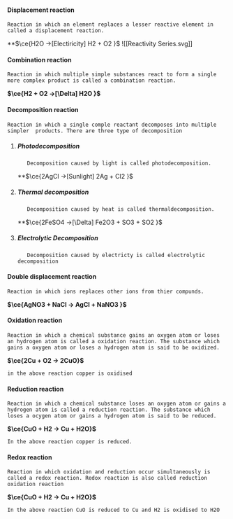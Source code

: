 #### Displacement reaction
	Reaction in which an element replaces a lesser reactive element in called a displacement reaction.
 **$\ce{H2O ->[Electiricity] H2 + O2 }$
 ![[Reactivity Series.svg]]
#### Combination reaction
	Reaction in which multiple simple substances react to form a single more complex product is called a combination reaction.
  **$\ce{H2 + O2 ->[\Delta] H2O }$**
#### Decomposition reaction
	Reaction in which a single comple reactant decomposes into multiple simpler  products. There are three type of decomposition
	
   1) ##### Photodecomposition 

			 Decomposition caused by light is called photodecomposition.
		 **$\ce{2AgCl ->[Sunlight] 2Ag + Cl2 }$
  2) ##### Thermal decomposition

			Decomposition caused by heat is called thermaldecomposition.
		**$\ce{2FeSO4 ->[\Delta] Fe2O3 + SO3 + SO2 }$
  3) ##### Electrolytic Decomposition

			Decomposition caused by electricty is called electrolytic decomposition
#### Double displacement reaction
	Reaction in which ions replaces other ions from thier compunds.
  **$\ce{AgNO3 + NaCl -> AgCl + NaNO3 }$**
#### Oxidation reaction
	Reaction in which a chemical substance gains an oxygen atom or loses an hydrogen atom is called a oxidation reaction. The substance which gains a oxygen atom or loses a hydrogen atom is said to be oxidized.
  **$\ce{2Cu + O2 -> 2CuO}$**
  
	in the above reaction copper is oxidised
#### Reduction reaction
	Reaction in which a chemical substance loses an oxygen atom or gains a hydrogen atom is called a reduction reaction. The substance which loses a ocygen atom or gains a hydrogen atom is said to be reduced.
  **$\ce{CuO + H2 -> Cu + H2O}$**

	In the above reaction copper is reduced.
#### Redox reaction
	Reaction in which oxidation and reduction occur simultaneously is called a redox reaction. Redox reaction is also called reduction oxidation reaction
  **$\ce{CuO + H2 -> Cu + H2O}$**

	In the above reaction CuO is reduced to Cu and H2 is oxidised to H2O